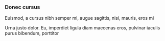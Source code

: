 ### Donec cursus

Euismod, a cursus nibh semper mi, augue sagittis, nisi, mauris, eros mi

Urna justo dolor. Eu, imperdiet ligula diam maecenas eros, pulvinar iaculis purus bibendum, porttitor


